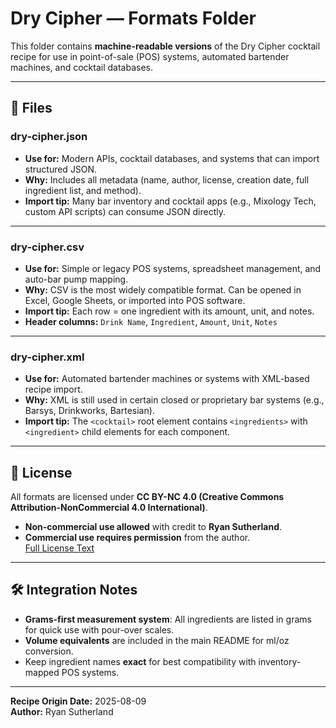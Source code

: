 # Dry Cipher — Formats Folder

This folder contains **machine-readable versions** of the Dry Cipher cocktail recipe for use in point-of-sale (POS) systems, automated bartender machines, and cocktail databases.

---

## 📂 Files

### **dry-cipher.json**
- **Use for:** Modern APIs, cocktail databases, and systems that can import structured JSON.
- **Why:** Includes all metadata (name, author, license, creation date, full ingredient list, and method).
- **Import tip:** Many bar inventory and cocktail apps (e.g., Mixology Tech, custom API scripts) can consume JSON directly.

---

### **dry-cipher.csv**
- **Use for:** Simple or legacy POS systems, spreadsheet management, and auto-bar pump mapping.
- **Why:** CSV is the most widely compatible format. Can be opened in Excel, Google Sheets, or imported into POS software.
- **Import tip:** Each row = one ingredient with its amount, unit, and notes.  
- **Header columns:** `Drink Name`, `Ingredient`, `Amount`, `Unit`, `Notes`

---

### **dry-cipher.xml**
- **Use for:** Automated bartender machines or systems with XML-based recipe import.
- **Why:** XML is still used in certain closed or proprietary bar systems (e.g., Barsys, Drinkworks, Bartesian).
- **Import tip:** The `<cocktail>` root element contains `<ingredients>` with `<ingredient>` child elements for each component.

---

## 📜 License
All formats are licensed under **CC BY-NC 4.0 (Creative Commons Attribution-NonCommercial 4.0 International)**.  
- **Non-commercial use allowed** with credit to **Ryan Sutherland**.  
- **Commercial use requires permission** from the author.  
[Full License Text](https://creativecommons.org/licenses/by-nc/4.0/)

---

## 🛠 Integration Notes
- **Grams-first measurement system**: All ingredients are listed in grams for quick use with pour-over scales.  
- **Volume equivalents** are included in the main README for ml/oz conversion.
- Keep ingredient names **exact** for best compatibility with inventory-mapped POS systems.

---

**Recipe Origin Date:** 2025-08-09  
**Author:** Ryan Sutherland  
